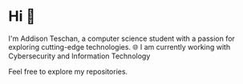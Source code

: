 # Hi 👋

I'm Addison Teschan, a computer science student with a passion for exploring cutting-edge technologies.
🌐 I am currently working with Cybersecurity and Information Technology


Feel free to explore my repositories.

